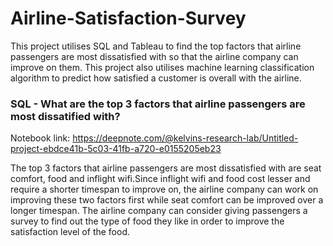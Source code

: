 # Airline-Satisfaction-Survey
This project utilises SQL and Tableau to find the top factors that airline passengers are most dissatisfied with so that the airline company can improve on them. This project also utilises machine learning classification algorithm to predict how satisfied a customer is overall with the airline.

### SQL - What are the top 3 factors that airline passengers are most dissatified with? 
Notebook link: https://deepnote.com/@kelvins-research-lab/Untitled-project-ebdce41b-5c03-41fb-a720-e0155205eb23

The top 3 factors that airline passengers are most dissatisfied with are seat comfort, food and inflight wifi.Since inflight wifi and food cost lesser and require a shorter timespan to improve on, the airline company can work on improving these two factors first while seat comfort can be improved over a longer timespan.
The airline company can consider giving passengers a survey to find out the type of food they like in order to improve the satisfaction level of the food. 
